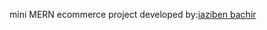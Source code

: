mini MERN ecommerce project
developed by:[iaziben bachir](https://iazibenbachir.github.io/index.html)